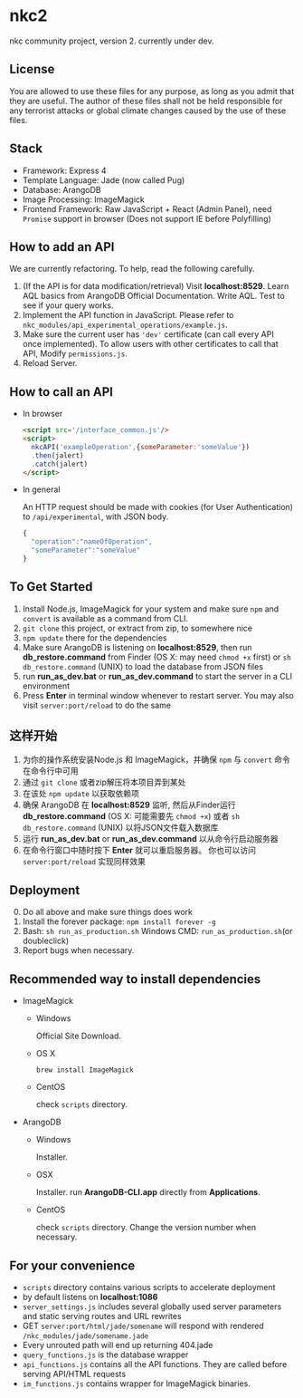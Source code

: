 # nkc2
nkc community project, version 2.
currently under dev.

## License
You are allowed to use these files for any purpose, as long as you admit that they are useful.
The author of these files shall not be held responsible for any terrorist attacks or global climate changes caused by the use of these files.

## Stack
- Framework: Express 4
- Template Language: Jade (now called Pug)
- Database: ArangoDB
- Image Processing: ImageMagick
- Frontend Framework: Raw JavaScript + React (Admin Panel), need `Promise` support in browser (Does not support IE before Polyfilling)

## How to add an API

We are currently refactoring. To help, read the following carefully.

1. (If the API is for data modification/retrieval) Visit __localhost:8529__. Learn AQL basics from ArangoDB Official Documentation. Write AQL. Test to see if your query works.
2. Implement the API function in JavaScript. Please refer to `nkc_modules/api_experimental_operations/example.js`.
3. Make sure the current user has `'dev'` certificate (can call every API once implemented). To allow users with other certificates to call that API, Modify `permissions.js`.
4. Reload Server.

## How to call an API
- In browser
  ````html
  <script src='/interface_common.js'/>
  <script>
    nkcAPI('exampleOperation',{someParameter:'someValue'})
    .then(jalert)
    .catch(jalert)
  </script>
  ````

- In general

  An HTTP request should be made with cookies (for User Authentication) to `/api/experimental`, with JSON body.
  ````javascript
  {
    "operation":"nameOfOperation",
    "someParameter":"someValue"
  }
  ````

## To Get Started
1. Install Node.js, ImageMagick for your system and make sure `npm` and `convert` is available as a command from CLI.
2. `git clone` this project, or extract from zip, to somewhere nice
3. `npm update` there for the dependencies
4. Make sure ArangoDB is listening on __localhost:8529__, then run __db_restore.command__ from Finder (OS X: may need `chmod +x` first) or `sh db_restore.command` (UNIX) to load the database from JSON files
5. run __run_as_dev.bat__ or __run_as_dev.command__ to start the server in a CLI environment
6. Press **Enter** in terminal window whenever to restart server. You may also visit `server:port/reload` to do the same


## 这样开始
1. 为你的操作系统安装Node.js 和 ImageMagick，并确保 `npm` 与 `convert` 命令在命令行中可用
2. 通过 `git clone` 或者zip解压将本项目弄到某处
3. 在该处 `npm update` 以获取依赖项
4. 确保 ArangoDB 在 __localhost:8529__ 监听, 然后从Finder运行 __db_restore.command__ (OS X: 可能需要先 `chmod +x`) 或者 `sh db_restore.command` (UNIX) 以将JSON文件载入数据库
5. 运行 __run_as_dev.bat__ or __run_as_dev.command__ 以从命令行启动服务器
6. 在命令行窗口中随时按下 **Enter** 就可以重启服务器。 你也可以访问 `server:port/reload` 实现同样效果

## Deployment
0. Do all above and make sure things does work
1. Install the forever package: `npm install forever -g`
2. Bash: `sh run_as_production.sh` Windows CMD: `run_as_production.sh`(or doubleclick)
3. Report bugs when necessary.

## Recommended way to install dependencies
- ImageMagick
  - Windows

    Official Site Download.
  - OS X

    `brew install ImageMagick`
  - CentOS

    check `scripts` directory.

- ArangoDB
  - Windows

    Installer.
  - OSX

    Installer. run **ArangoDB-CLI.app** directly from **Applications**.
  - CentOS

    check `scripts` directory. Change the version number when necessary.

## For your convenience
- `scripts` directory contains various scripts to accelerate deployment
- by default listens on __localhost:1086__
- `server_settings.js` includes several globally used server parameters and static serving routes and URL rewrites
- GET `server:port/html/jade/somename` will respond with rendered `/nkc_modules/jade/somename.jade`
- Every unrouted path will end up returning 404.jade
- `query_functions.js` is the database wrapper
- `api_functions.js` contains all the API functions. They are called before serving API/HTML requests
- `im_functions.js` contains wrapper for ImageMagick binaries.
